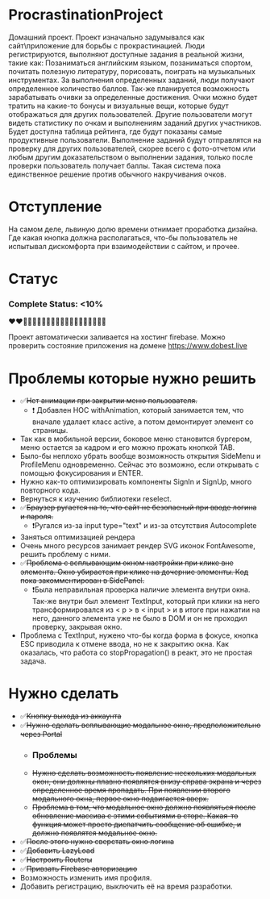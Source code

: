 # ProcrastinationProject
Домашний проект. Проект изначально задумывался как сайт\приложение для борьбы с прокрастинацией. Люди регистрируются, выполняют доступные задания в реальной жизни, такие как: Позаниматься английским языком, позаниматься спортом, почитать полезную литературу, порисовать, поиграть на музыкальных инструментах. За выполнения определенных заданий, люди получают определенное количество баллов. Так-же планируется возможность зарабатывать очивки за определенные достижения. Очки можно будет тратить на какие-то бонусы и визуальные вещи, которые будут отображаться для других пользователей. Другие пользователи могут видеть статистику по очкам и выполнениям заданий других участников. Будет доступна таблица рейтинга, где будут показаны самые продуктивные пользователи. Выполнение заданий будут отправлятся на проверку для других пользователей, скорее всего с фото-отчетом или любым другим доказательством о выполнении задания, только после проверки пользователь получает баллы. Такая система пока единственное решение против обычного накручивания очков.

# Отступление
На самом деле, львиную долю времени отнимает проработка дизайна. Где какая кнопка должна располагаться, что-бы пользователь не испытывал дискомфорта при взаимодействии с сайтом, и прочее.

# Статус
### Complete Status: <10%
:heart::heart::black_heart::black_heart::black_heart::black_heart::black_heart::black_heart::black_heart::black_heart::black_heart::black_heart::black_heart::black_heart::black_heart::black_heart::black_heart::black_heart::black_heart::black_heart:


Проект автоматически заливается на хостинг firebase. Можно проверить состояние приложения на домене https://www.dobest.live

# Проблемы которые нужно решить
- :white_check_mark:~~Нет анимации при закрытии меню пользователя.~~
  - :heavy_exclamation_mark: Добавлен HOC withAnimation, который занимается тем, что вначале удалает класс active, а потом демонтирует элемент со страницы.
- Так как в мобильной версии, боковое меню становится бургером, меню остается за кадром и его можно прожать кнопкой TAB.
- Было-бы неплохо убрать вообще возможность открытия SideMenu и ProfileMenu одновременно. Сейчас это возможно, если открывать с помощью фокусирования и ENTER.
- Нужно как-то оптимизировать компоненты SignIn и SignUp, много повторного кода.
- Вернуться к изучению библиотеки reselect.
- :white_check_mark:~~Браузер ругается на то, что сайт не безопасный при вводе логина и пароля.~~
  - :heavy_exclamation_mark:Ругался из-за input type="text" и из-за отсутствия Autocomplete
- Заняться оптимизацией рендера
- Очень много ресурсов занимает рендер SVG иконок FontAwesome, решить проблему с ними.
- :white_check_mark:~~Проблема с всплывающим окном настройки при клике вне элемента. Окно убирается при клике на дочерние элементы. Код пока закомментирован в SidePanel.~~
  - :heavy_exclamation_mark:Была неправильная проверка наличие элемента внутри окна. Так-же внутри был элемент TextInput, который при клики на него трансформировался из < p > в < input > и в итоге при нажатии на него, данного элемента уже не было в DOM и он не проходил проверку, закрывая окно.
- Проблема с TextInput, нужено что-бы когда форма в фокусе, кнопка ESC приводила к отмене ввода, но не к закрытию окна. Как оказалась, что работа со stopPropagation() в реакт, это не простая задача.


# Нужно сделать
- :white_check_mark:~~Кнопку выхода из аккаунта~~
- :white_check_mark:~~Нужно сделать всплывающие модальное окно, предположительно через Portal~~
  - ### Проблемы
  - ~~Нужно сделать возможность появление нескольких модальных окон, они должны плавно появлятся внизу справа экрана и через определенное время пропадать. При появлении второго модального окна, первое окно подвигается вверх.~~
  - ~~Проблема в том, что модальное окно должно появляться после обновление массива с этими событиями в сторе. Какая-то функция может просто диспатчить сообщение об ошибке, и должно появлятся модальное окно.~~
- :white_check_mark:~~После этого нужно сверстать окно логина~~
- :white_check_mark:~~Добавить LazyLoad~~
- :white_check_mark:~~Настроить Routerы~~
- :white_check_mark:~~Привзать Firebase авторизацию~~
- Возможность изменить имя профиля.
- Добавить регистрацию, выключить её на время разработки.
